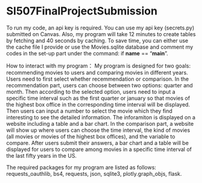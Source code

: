 # SI507FinalProjectSubmission

To run my code, an api key is required. You can use my api key (secrets.py) submitted on Canvas. Also, my program will take 12 minutes to create tables by fetching and 40 seconds by caching. To save time, you can either use the cache file I provide or use the Movies.sqlite database and comment my codes in the set-up part under the command: if __name__ == “__main__”.

How to interact with my program：
My program is designed for two goals: recommending movies to users and comparing movies in different years. Users need to first select whether recemmendation or comparison. In the recommendation part, users can choose between two options: quarter and month. Then according to the selected option, users need to input a specific time interval such as the first quarter or january so that movies of the highest box office in the corresponding time interval will be displayed. Then users can input a number to select the movie which they find interesting to see the detailed information. The inforamiton is displayed on a website including a table and a bar chart. In the comparison part, a website will show up where users can choose the time interval, the kind of movies (all movies or movies of the highest box offices), and the variable to compare. After users submit their answers, a bar chart and a table will be displayed for users to compare among movies in a specific time interval of the last fifty years in the US.

The required packages for my program are listed as follows: requests_oauthlib, bs4, requests, json, sqlite3, plotly.graph_objs, flask.

